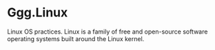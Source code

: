 # Ggg.Linux
Linux OS practices. Linux is a family of free and open-source software operating systems built around the Linux kernel. 
